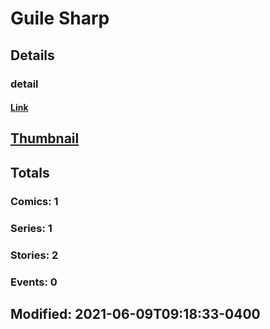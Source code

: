 # Guile  Sharp 
## Details
### detail
#### [Link](http://marvel.com/comics/creators/14044/guile_sharp?utm_campaign=apiRef&utm_source=225578a89fc76f3d20fbffda5d17a88d)
## [Thumbnail](http://i.annihil.us/u/prod/marvel/i/mg/b/40/image_not_available.jpg)
## Totals
### Comics: 1
### Series: 1
### Stories: 2
### Events: 0
## Modified: 2021-06-09T09:18:33-0400